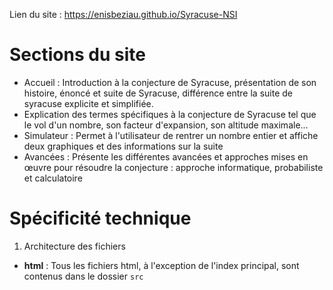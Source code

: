 Lien du site : https://enisbeziau.github.io/Syracuse-NSI

# Sections du site 
- Accueil : Introduction à la conjecture de Syracuse, présentation de son histoire, énoncé et suite de Syracuse, différence entre la suite de syracuse explicite et simplifiée.
- Explication des termes spécifiques à la conjecture de Syracuse tel que le vol d'un nombre, son facteur d'expansion, son altitude maximale...
- Simulateur : Permet à l'utilisateur de rentrer un nombre entier et affiche deux graphiques et des informations sur la suite
- Avancées : Présente les différentes avancées et approches mises en œuvre pour résoudre la conjecture : approche informatique, probabiliste et calculatoire

# Spécificité technique
1. Architecture des fichiers
  - **html** : Tous les fichiers html, à l'exception de l'index principal, sont contenus dans le dossier `src`
